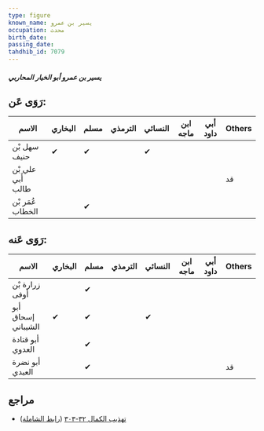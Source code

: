 ```yaml
---
type: figure
known_name: يسير بن عمرو
occupation: محدث
birth_date:
passing_date:
tahdhib_id: 7079
---
```

##### يسير بن عمرو أبو الخيار المحاربي

## رَوَى عَن:
| الاسم             | البخاري | مسلم | الترمذي | النسائي | ابن ماجه | أبي داود | Others |
| ----------------- | ------- | ---- | ------- | ------- | -------- | -------- | ------ |
| سهل بْن حنيف      | ✔       | ✔    |         | ✔       |          |          |        |
| علي بْن أَبي طالب |         |      |         |         |          |          | قد     |
| عُمَر بْن الخطاب  |         | ✔    |         |         |          |          |        |
## رَوَى عَنه:
| الاسم              | البخاري | مسلم | الترمذي | النسائي | ابن ماجه | أبي داود | Others |
| ------------------ | ------- | ---- | ------- | ------- | -------- | -------- | ------ |
| زرارة بْن أوفى     |         | ✔    |         |         |          |          |        |
| أبو إسحاق الشيباني | ✔       | ✔    |         | ✔       |          |          |        |
| أبو قتادة العدوي   |         | ✔    |         |         |          |          |        |
| أبو نضرة العبدي    |         | ✔    |         |         |          |          | قد     |
## مراجع
- [تهذيب الكمال ٣٢-٣٠٣](obsidian://open?vault=Tahdhib-al-Kamal&file=Figures/٧٠٧٩-يسير%20بن%20عمرو%20أبو%20الخيار%20المحاربي) ([رابط الشاملة](https://shamela.ws/book/3722/17417))
